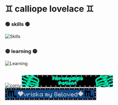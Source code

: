 # **♊ calliope lovelace ♊**
### 🟢     skills     🟢
![Skills](https://skillicons.dev/icons?i=blender,python,godot,lua,html,css)
##
### 🟡     learning     🟡
![Learning](https://skillicons.dev/icons?i=cpp,git,js,rust)
##

<a href="https://corru.observer">![corru](https://corru.observer/8831.gif)</a> <a href="https://en.wikipedia.org/wiki/Fibromyalgia">![fibro](/images/fibro-blinkie.gif)</a> <a href="#">![vriska](/images/vriska-blinkie.gif)</a>